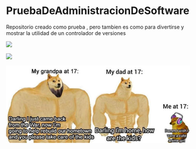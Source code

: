 # PruebaDeAdministracionDeSoftware

Repositorio creado como prueba , pero tambien es como para divertirse y mostrar la utilidad de un controlador de versiones





![](C:\Users\vaito\OneDrive\Escritorio\clone\PruebaDeAdministracionDeSoftware\img\chems1.jpg)



![](C:\Users\vaito\OneDrive\Escritorio\clone\PruebaDeAdministracionDeSoftware\img\chems2.png)

![](\img\chems3.jpg)
